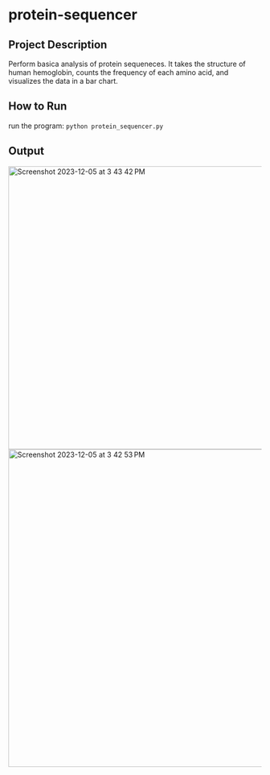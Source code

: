 # protein-sequencer

## Project Description 
Perform basica analysis of protein sequeneces. It takes the structure of human hemoglobin, counts the frequency of each amino acid, and visualizes the data in a bar chart. 

## How to Run 
run the program: ```python protein_sequencer.py```

## Output
<img width="562" alt="Screenshot 2023-12-05 at 3 43 42 PM" src="https://github.com/ritikabatte/protein-sequencer/assets/152473365/a359c8d0-7991-4d10-85ed-b22e3b2850b5">

<img width="631" alt="Screenshot 2023-12-05 at 3 42 53 PM" src="https://github.com/ritikabatte/protein-sequencer/assets/152473365/227847c0-0e44-433b-a84f-9311902f9539">
